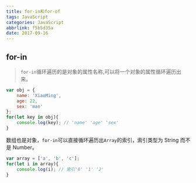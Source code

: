 ```yaml
---
title: for-in和for-of
tags: JavaScript
categories: JavaScript
abbrlink: f5b5d35a
date: 2017-09-16
---
```


## for-in
> `for-in`循环遍历的是对象的属性名称,可以将一个对象的属性循环遍历出来。
```javascript
var obj = {
    name: 'XiaoMing',
    age: 22,
    sex: 'man'
};
for(let key in obj){
    console.log(key); // 'name' 'age' 'sex'
}
```
数组也是对象，`for-in`可以直接循环遍历出`Array`的索引，索引类型为 String 而不是 Number。
```javascript
var array = ['a', 'b', 'c'];
for(let i in array){
    console.log(i); // 索引'0' '1' '2'
}
```